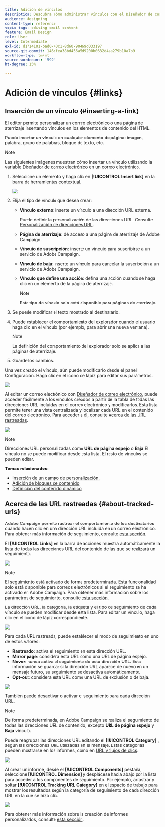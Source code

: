 ```yaml
---
title: Adición de vínculos
description: Descubra cómo administrar vínculos con el Diseñador de correo electrónico.
audience: designing
content-type: reference
topic-tags: editing-email-content
feature: Email Design
role: User
level: Intermediate
exl-id: d1714101-bad0-40c1-8d60-90469d033197
source-git-commit: 146dfea38bd456a5d9200b0632d4aa279b10a7b9
workflow-type: tm+mt
source-wordcount: '592'
ht-degree: 15%

---
```


# Adición de vínculos {#links}

## Inserción de un vínculo {#inserting-a-link}

El editor permite personalizar un correo electrónico o una página de aterrizaje insertando vínculos en los elementos de contenido del HTML.

Puede insertar un vínculo en cualquier elemento de página: imagen, palabra, grupo de palabras, bloque de texto, etc.

>[!NOTE]
>
>Las siguientes imágenes muestran cómo insertar un vínculo utilizando la variable [Diseñador de correo electrónico](../../designing/using/designing-content-in-adobe-campaign.md) en un correo electrónico.

1. Seleccione un elemento y haga clic en **[!UICONTROL Insert link]** en la barra de herramientas contextual.

   ![](assets/des_insert_link.png)

1. Elija el tipo de vínculo que desea crear:

   * **Vínculo externo**: inserte un vínculo a una dirección URL externa.

     Puede definir la personalización de las direcciones URL. Consulte [Personalización de direcciones URL](personalization.md#personalizing-urls).

   * **Página de aterrizaje**: dé acceso a una página de aterrizaje de Adobe Campaign.
   * **Vínculo de suscripción**: inserte un vínculo para suscribirse a un servicio de Adobe Campaign.
   * **Vínculo de baja**: inserte un vínculo para cancelar la suscripción a un servicio de Adobe Campaign.
   * **Vínculo que define una acción**: defina una acción cuando se haga clic en un elemento de la página de aterrizaje.

     >[!NOTE]
     >
     >Este tipo de vínculo solo está disponible para páginas de aterrizaje.

1. Se puede modificar el texto mostrado al destinatario.
1. Puede establecer el comportamiento del explorador cuando el usuario haga clic en el vínculo (por ejemplo, para abrir una nueva ventana).

   >[!NOTE]
   >
   >La definición del comportamiento del explorador solo se aplica a las páginas de aterrizaje.

1. Guarde los cambios.

Una vez creado el vínculo, aún puede modificarlo desde el panel Configuración. Haga clic en el icono de lápiz para editar sus parámetros.

![](assets/des_link_edit.png)

Al editar un correo electrónico con [Diseñador de correo electrónico](../../designing/using/designing-content-in-adobe-campaign.md), puede acceder fácilmente a los vínculos creados a partir de la tabla de todas las direcciones URL incluidas en el correo electrónico y modificarlos. Esta lista permite tener una vista centralizada y localizar cada URL en el contenido del correo electrónico. Para acceder a él, consulte [Acerca de las URL rastreadas](#about-tracked-urls).

![](assets/des_link_list.png)

>[!NOTE]
>
>Direcciones URL personalizadas como **URL de página espejo** o **Baja** El vínculo no se puede modificar desde esta lista. El resto de vínculos se pueden editar.

**Temas relacionados**:

* [Inserción de un campo de personalización.](../../designing/using/personalization.md#inserting-a-personalization-field)
* [Adición de bloques de contenido](../../designing/using/personalization.md#adding-a-content-block)
* [Definición del contenido dinámico](../../designing/using/personalization.md#defining-dynamic-content-in-an-email)

## Acerca de las URL rastreadas {#about-tracked-urls}

Adobe Campaign permite rastrear el comportamiento de los destinatarios cuando hacen clic en una dirección URL incluida en un correo electrónico. Para obtener más información de seguimiento, consulte [esta sección](../../sending/using/tracking-messages.md#about-tracking).

El **[!UICONTROL Links]** en la barra de acciones muestra automáticamente la lista de todas las direcciones URL del contenido de las que se realizará un seguimiento.

![](assets/des_links.png)

>[!NOTE]
>
>El seguimiento está activado de forma predeterminada. Esta funcionalidad solo está disponible para correos electrónicos si el seguimiento se ha activado en Adobe Campaign. Para obtener más información sobre los parámetros de seguimiento, consulte [esta sección](../../administration/using/configuring-email-channel.md#tracking-parameters).

La dirección URL, la categoría, la etiqueta y el tipo de seguimiento de cada vínculo se pueden modificar desde esta lista. Para editar un vínculo, haga clic en el icono de lápiz correspondiente.

![](assets/des_links_tracking.png)

Para cada URL rastreada, puede establecer el modo de seguimiento en uno de estos valores:

* **Rastreado**: activa el seguimiento en esta dirección URL.
* **Mirror page**: considera esta URL como una URL de página espejo.
* **Never**: nunca activa el seguimiento de esta dirección URL. Esta información se guarda: si la dirección URL aparece de nuevo en un mensaje futuro, su seguimiento se desactiva automáticamente.
* **Opt-out**: considera esta URL como una URL de exclusión o de baja.

![](assets/des_link_tracking_type.png)

También puede desactivar o activar el seguimiento para cada dirección URL.

>[!NOTE]
>
>De forma predeterminada, en Adobe Campaign se realiza el seguimiento de todas las direcciones URL de contenido, excepto **URL de página espejo** y **Baja** vínculo.

Puede reagrupar las direcciones URL editando el **[!UICONTROL Category]** , según las direcciones URL utilizadas en el mensaje. Estas categorías pueden mostrarse en los informes, como en [URL y flujos de clics](../../reporting/using/urls-and-click-streams.md).

![](assets/des_link_tracking_category.png)

Al crear un informe, desde el **[!UICONTROL Components]** pestaña, seleccione **[!UICONTROL Dimension]** y desplácese hacia abajo por la lista para acceder a los componentes de seguimiento. Por ejemplo, arrastrar y soltar **[!UICONTROL Tracking URL Category]** en el espacio de trabajo para mostrar los resultados según la categoría de seguimiento de cada dirección URL en la que se hizo clic.

![](assets/des_link_tracking_report.png)

Para obtener más información sobre la creación de informes personalizados, consulte [esta sección](../../reporting/using/about-dynamic-reports.md).
